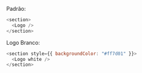 Padrão:

```js
<section>
  <Logo />
</section>
```

Logo Branco:

```js
<section style={{ backgroundColor: "#ff7d01" }}>
  <Logo white />
</section>
```
